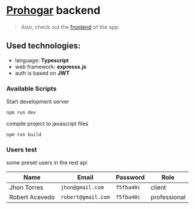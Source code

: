 # [Prohogar](https://iamcarlosmunoz.github.io/prohogar-frontend) backend

> Also, check out the [frontend](https://github.com/iamcarlosmunoz/prohogar-frontend) of the app.

## Used technologies:

- language: **Typescript**
- web framework: **expresss.js**
- auth is based on **JWT**

### Available Scripts

Start development server

```
npm run dev
```

compile project to javascript files

```
npm run build
```

### Users test

some preset users in the rest api

| Name           | Email              | Password   | Role         |
| -------------- | ------------------ | ---------- | ------------ |
| Jhon Torres    | `jhon@gmail.com`   | `f5fba40c` | client       |
| Robert Acevedo | `robert@gmail.com` | `f5fba40c` | professional |
